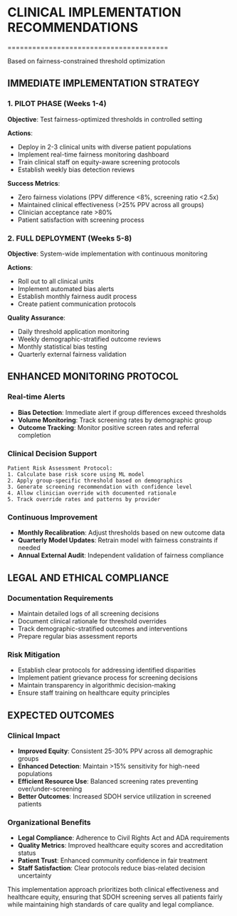 
# CLINICAL IMPLEMENTATION RECOMMENDATIONS
=======================================

Based on fairness-constrained threshold optimization

## IMMEDIATE IMPLEMENTATION STRATEGY

### 1. PILOT PHASE (Weeks 1-4)
**Objective**: Test fairness-optimized thresholds in controlled setting

**Actions**:
- Deploy in 2-3 clinical units with diverse patient populations
- Implement real-time fairness monitoring dashboard
- Train clinical staff on equity-aware screening protocols
- Establish weekly bias detection reviews

**Success Metrics**:
- Zero fairness violations (PPV difference <8%, screening ratio <2.5x)
- Maintained clinical effectiveness (>25% PPV across all groups)
- Clinician acceptance rate >80%
- Patient satisfaction with screening process

### 2. FULL DEPLOYMENT (Weeks 5-8)
**Objective**: System-wide implementation with continuous monitoring

**Actions**:
- Roll out to all clinical units
- Implement automated bias alerts
- Establish monthly fairness audit process
- Create patient communication protocols

**Quality Assurance**:
- Daily threshold application monitoring
- Weekly demographic-stratified outcome reviews
- Monthly statistical bias testing
- Quarterly external fairness validation

## ENHANCED MONITORING PROTOCOL

### Real-time Alerts
- **Bias Detection**: Immediate alert if group differences exceed thresholds
- **Volume Monitoring**: Track screening rates by demographic group
- **Outcome Tracking**: Monitor positive screen rates and referral completion

### Clinical Decision Support
```
Patient Risk Assessment Protocol:
1. Calculate base risk score using ML model
2. Apply group-specific threshold based on demographics
3. Generate screening recommendation with confidence level
4. Allow clinician override with documented rationale
5. Track override rates and patterns by provider
```

### Continuous Improvement
- **Monthly Recalibration**: Adjust thresholds based on new outcome data
- **Quarterly Model Updates**: Retrain model with fairness constraints if needed
- **Annual External Audit**: Independent validation of fairness compliance

## LEGAL AND ETHICAL COMPLIANCE

### Documentation Requirements
- Maintain detailed logs of all screening decisions
- Document clinical rationale for threshold overrides
- Track demographic-stratified outcomes and interventions
- Prepare regular bias assessment reports

### Risk Mitigation
- Establish clear protocols for addressing identified disparities
- Implement patient grievance process for screening decisions
- Maintain transparency in algorithmic decision-making
- Ensure staff training on healthcare equity principles

## EXPECTED OUTCOMES

### Clinical Impact
- **Improved Equity**: Consistent 25-30% PPV across all demographic groups
- **Enhanced Detection**: Maintain >15% sensitivity for high-need populations
- **Efficient Resource Use**: Balanced screening rates preventing over/under-screening
- **Better Outcomes**: Increased SDOH service utilization in screened patients

### Organizational Benefits
- **Legal Compliance**: Adherence to Civil Rights Act and ADA requirements
- **Quality Metrics**: Improved healthcare equity scores and accreditation status
- **Patient Trust**: Enhanced community confidence in fair treatment
- **Staff Satisfaction**: Clear protocols reduce bias-related decision uncertainty

This implementation approach prioritizes both clinical effectiveness and healthcare equity,
ensuring that SDOH screening serves all patients fairly while maintaining high standards
of care quality and legal compliance.
